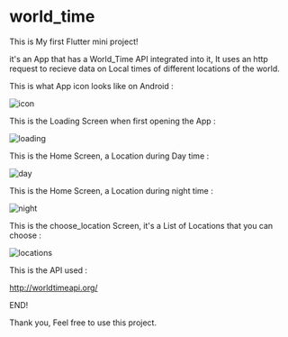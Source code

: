 # world_time

This is My first Flutter mini project!

it's an App that has a World_Time API integrated into it, It uses an http request to recieve data on Local times of different locations of the world.

This is what App icon looks like on Android :

![icon](https://user-images.githubusercontent.com/105267679/230798201-7869b5f6-3784-4c9e-8225-8f701181aa55.PNG)

This is the Loading Screen when first opening the App :

![loading](https://user-images.githubusercontent.com/105267679/230798270-f72f61d0-7827-4bcc-b152-55de4e4cde7f.png)

This is the Home Screen, a Location during Day time :

![day](https://user-images.githubusercontent.com/105267679/230798349-5141a993-93dd-4705-99d5-b6348c014093.PNG)

This is the Home Screen, a Location during night time :

![night](https://user-images.githubusercontent.com/105267679/230798394-75a40e9f-96e6-46e3-80e1-244ad2ce026b.PNG)

This is the choose_location Screen, it's a List of Locations that you can choose :

![locations](https://user-images.githubusercontent.com/105267679/230798424-b5224756-298f-4c82-9d3c-f49ba799b1c5.PNG)

This is the API used : 

http://worldtimeapi.org/

END! 



Thank you, Feel free to use this project.
